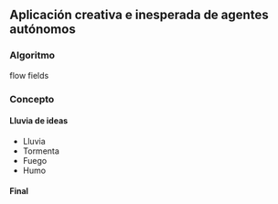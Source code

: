 ## Aplicación creativa e inesperada de agentes autónomos
### Algoritmo
flow fields
### Concepto
#### Lluvia de ideas
- Lluvia
- Tormenta
- Fuego
- Humo
#### Final
